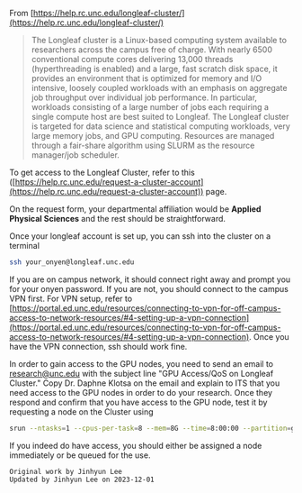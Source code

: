 From [https://help.rc.unc.edu/longleaf-cluster/](https://help.rc.unc.edu/longleaf-cluster/)
>The Longleaf cluster is a Linux-based computing system available to researchers across the campus free of charge. With nearly 6500 conventional compute cores delivering 13,000 threads (hyperthreading is enabled) and a large, fast scratch disk space, it provides an environment that is optimized for memory and I/O intensive, loosely coupled workloads with an emphasis on aggregate job throughput over individual job performance. In particular, workloads consisting of a large number of jobs each requiring a single compute host are best suited to Longleaf. The Longleaf cluster is targeted for data science and statistical computing workloads, very large memory jobs, and GPU computing. Resources are managed through a fair-share algorithm using SLURM as the resource manager/job scheduler.

To get access to the Longleaf Cluster, refer to this ([https://help.rc.unc.edu/request-a-cluster-account](https://help.rc.unc.edu/request-a-cluster-account)) page.

On the request form, your departmental affiliation would be **Applied Physical Sciences** and the rest should be straightforward.

Once your longleaf account is set up, you can ssh into the cluster on a terminal
```bash
ssh your_onyen@longleaf.unc.edu
```

If you are on campus network, it should connect right away and prompt you for your onyen password. If you are not, you should connect to the campus VPN first. For VPN setup, refer to [https://portal.ed.unc.edu/resources/connecting-to-vpn-for-off-campus-access-to-network-resources/#4-setting-up-a-vpn-connection](https://portal.ed.unc.edu/resources/connecting-to-vpn-for-off-campus-access-to-network-resources/#4-setting-up-a-vpn-connection). Once you have the VPN connection, ssh should work fine.

In order to gain access to the GPU nodes, you need to send an email to [research@unc.edu](mailto:research@unc.edu?subject=GPU%Access/QoS%on%Longleaf%Cluster) with the subject line "GPU Access/QoS on Longleaf Cluster." Copy Dr. Daphne Klotsa on the email and explain to ITS that you need access to the GPU nodes in order to do your research. Once they respond and confirm that you have access to the GPU node, test it by requesting a node on the Cluster using
```bash
srun --ntasks=1 --cpus-per-task=8 --mem=8G --time=8:00:00 --partition=gpu --gres=gpu:1 --qos=gpu_access --pty /bin/bash
```

If you indeed do have access, you should either be assigned a node immediately or be queued for the use.

```
Original work by Jinhyun Lee
Updated by Jinhyun Lee on 2023-12-01
```